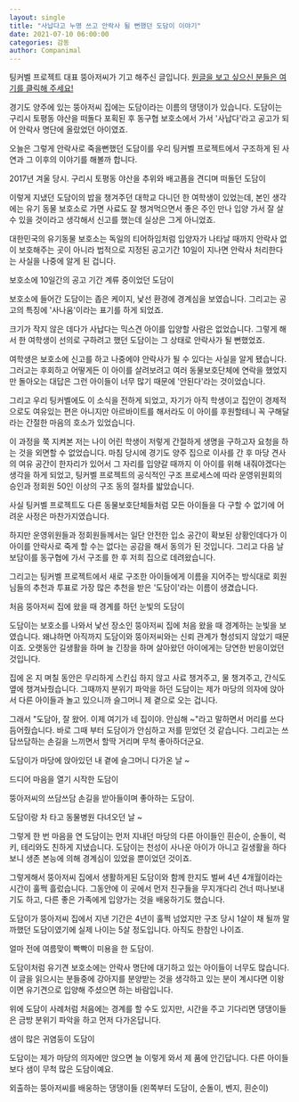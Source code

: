 ```yaml
---
layout: single
title: "사납다고 누명 쓰고 안락사 될 뻔했던 도담이 이야기"
date: 2021-07-10 06:00:00
categories: 감동
author: Companimal
---
```


팅커벨 프로젝트 대표 뚱아저씨가 기고 해주신 글입니다. [원글을 보고 싶으신 분들은 여기를 클릭해 주세요!](https://blog.naver.com/tinkerbell-project/222425360913)

경기도 양주에 있는 뚱아저씨 집에는 도담이라는 이름의 댕댕이가 있습니다. 도담이는 구리시 토평동 야산을 떠돌다 포획된 후 동구협 보호소에서 가서 '사납다'라고 공고가 되어 안락사 명단에 올랐었던 아이였죠.

오늘은 그렇게 안락사로 죽을뻔했던 도담이를 우리 팅커벨 프로젝트에서 구조하게 된 사연과 그 이후의 이야기를 해볼까 합니다.

2017년 겨울 당시. 구리시 토평동 야산을 추위와 배고픔을 견디며 떠돌던 도담이

이렇게 지냈던 도담이의 밥을 챙겨주던 대학교 다니던 한 여학생이 있었는데, 본인 생각에는 유기 동물 보호소로 가면 사료도 잘 챙겨먹으면서 좋은 주인 만나 입양 가서 잘 살 수 있을 것이라고 생각해서 신고를 했는데 실상은 그게 아니었죠.

대한민국의 유기동물 보호소는 독일의 티어하임처럼 입양자가 나타날 때까지 안락사 없이 보호해주는 곳이 아니라 법적으로 지정된 공고기간 10일이 지나면 안락사 처리한다는 사실을 나중에 알게 된 겁니다.

보호소에 10일간의 공고 기간 계류 중이었던 도담이

보호소에 들어간 도담이는 좁은 케이지, 낯선 환경에 경계심을 보였습니다. 그리고는 공고의 특징에 '사나움'이라는 표기를 하게 되었죠.

크기가 작지 않은 데다가 사납다는 믹스견 아이를 입양할 사람은 없었습니다. 그렇게 해서 한 여학생이 선의로 구하려고 했던 도담이는 그 상태로 안락사가 될 뻔했었죠.

여학생은 보호소에 신고를 하고 나중에야 안락사가 될 수 있다는 사실을 알게 됐습니다. 그러고는 후회하고 어떻게든 이 아이를 살려보려고 여러 동물보호단체에 연락을 했었지만 돌아오는 대답은 그런 아이들이 너무 많기 때문에 '안된다'라는 것이었습니다.

그리고 우리 팅커벨에도 이 소식을 전하게 되었고, 자기가 아직 학생이고 집안이 경제적으로도 여유있는 편은 아니지만 아르바이트를 해서라도 이 아이를 후원할테니 꼭 구해달라는 간절한 마음의 호소가 있었습니다.

이 과정을 쭉 지켜본 저는 나이 어린 학생이 저렇게 간절하게 생명을 구하고자 요청을 하는 것을 외면할 수 없었습니다. 마침 당시에 경기도 양주 집으로 이사를 간 후 마당 견사의 여유 공간이 한자리가 있어서 그 자리를 입양갈 때까지 이 아이를 위해 내줘야겠다는 생각을 하게 되었고, 팅커벨 프로젝트의 공식적인 구조 프로세스에 따라 운영위원회의 승인과 정회원 50인 이상의 구조 동의 절차를 밟았습니다.

사실 팅커벨 프로젝트도 다른 동물보호단체들처럼 모든 아이들을 다 구할 수 없기에 어려운 사정은 마찬가지였습니다.

하지만 운영위원들과 정회원들께서는 일단 안전한 입소 공간이 확보된 상황인데다가 이 아이를 안락사로 죽게 할 수는 없다는 공감을 해서 동의가 된 것입니다. 그리고 다음 날 보담이를 동구협에 가서 구조를 한 후 저희 집으로 데려왔습니다.

그리고는 팅커벨 프로젝트에서 새로 구조한 아이들에게 이름을 지어주는 방식대로 회원님들의 추천과 투표로 가장 많은 추천을 받은 '도담이'라는 이름이 생겼습니다.

처음 뚱아저씨 집에 왔을 때 경계를 하던 눈빛의 도담이

도담이는 보호소를 나와서 낯선 장소인 뚱아저씨 집에 처음 왔을 때 경계하는 눈빛을 보였습니다. 왜냐하면 아직까지 도담이와 뚱아저씨와는 신뢰 관계가 형성되지 않았기 때문이죠. 오랫동안 길생활을 하며 늘 긴장을 하며 살아왔던 아이에게는 당연한 반응이었던 것입니다.

집에 온 지 며칠 동안은 무리하게 스킨십 하지 않고 사료 챙겨주고, 물 챙겨주고, 간식도 옆에 챙겨놔줬습니다. 그때까지 분위기 파악을 하던 도담이는 제가 마당의 의자에 앉아서 다른 아이들과 놀고 있으니까 슬그머니 제 곁으로 오는 겁니다.

그래서 "도담아, 잘 왔어. 이제 여기가 네 집이야. 안심해 ~"라고 말하면서 머리를 쓰다듬어줬습니다. 바로 그때 부터 도담이가 안심하고 저를 믿었던 것 같습니다. 그리고는 쓰담쓰담하는 손길을 느끼면서 할딱 거리며 무척 좋아하더군요.

도담이가 마당에 앉아있던 내 곁에 슬그머니 다가온 날 ~

드디어 마음을 열기 시작한 도담이

뚱아저씨의 쓰담쓰담 손길을 받아들이며 좋아하는 도담이.

도담이랑 차 타고 동물병원 다녀오던 날 ~

그렇게 한 번 마음을 연 도담이는 먼저 지내던 마당의 다른 아이들인 흰순이, 순돌이, 럭키, 테리와도 친하게 지냈습니다. 도담이는 천성이 사나운 아이가 아니고 길생활을 하다 보니 생존 본능에 의해 경계심이 있었을 뿐이었던 것이죠.

그렇게해서 뚱아저씨 집에서 생활하게된 도담이와 함께 한지도 벌써 4년 4개월이라는 시간이 훌쩍 흘렀습니다. 그동안에 이 곳에서 먼저 친구들을 무지개다리 건너 떠나보내기도 하고, 다른 좋은 가족에게 입양가는 것을 배웅하기도 했습니다.

도담이가 뚱아저씨 집에서 지낸 기간은 4년이 훌쩍 넘었지만 구조 당시 1살이 채 될까 말까했던 도담이였기에 실제 나이는 5살 정도입니다. 아직도 한참인 나이죠.

얼마 전에 여름맞이 빡빡이 미용을 한 도담이.

도담이처럼 유기견 보호소에는 안락사 명단에 대기하고 있는 아이들이 너무도 많습니다. 이 글을 읽으시는 분들중에 강아지를 분양받는 것을 생각하고 있는 분이 계시다면 이왕이면 유기견으로 입양해 주셨으면 하는 바람입니다.

위에 도담이 사례처럼 처음에는 경계를 할 수도 있지만, 시간을 주고 기다리면 댕댕이들은 금방 분위기 파악을 하고 먼저 다가온답니다.

샘이 많은 귀염둥이 도담이

도담이는 제가 마당의 의자에만 앉으면 늘 이렇게 와서 제 품에 안긴답니다. 다른 아이들보다 샘이 무척 많은 도담이예요.

외출하는 뚱아저씨를 배웅하는 댕댕이들 (왼쪽부터 도담이, 순돌이, 벤지, 흰순이)
